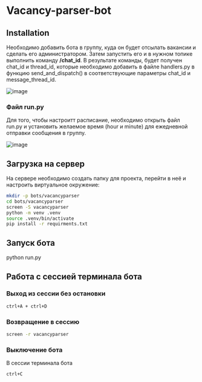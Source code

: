 # Vacancy-parser-bot

## Installation
Необходимо добавить бота в группу, куда он будет отсылать вакансии и сделать его администратором. Затем запустить его и в нужном топике выполнить команду **/chat_id**. В результате команды, будет получен chat_id и thread_id, которые необходимо добавить в файле handlers.py в функцию send_and_dispatch() в соответствующие параметры chat_id и message_thread_id.

![image](https://github.com/user-attachments/assets/f03cd50a-647d-4efd-8635-000c49dc6e37)

### Файл run.py
Для того, чтобы настроитт расписание, необходимо открыть файл run.py и установить желаемое время (hour и minute) для ежедневной отправки сообщения в группу.

![image](https://github.com/user-attachments/assets/85f3c61a-1758-4fd1-b190-1f0c9c74d2dd)

## Загрузка на сервер
На сервере необходимо создать папку для проекта, перейти в неё и настроить виртуальное окружение:

```bash 
mkdir -p bots/vacancyparser
cd bots/vacancyparser
screen -S vacancyparser
python -m venv .venv
source .venv/bin/activate
pip install -r requirments.txt
```

## Запуск бота 
python run.py

## Работа с сессией терминала бота
### Выход из сессии без остановки
```bash 
ctrl+A + ctrl+D
```

### Возвращение в сессию
```bash 
screen -r vacancyparser
```

### Выключение бота
В сессии терминала бота
```bash 
ctrl+C
```

